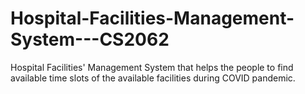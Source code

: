 # Hospital-Facilities-Management-System---CS2062
Hospital Facilities' Management System that helps the people to find available time slots of the available facilities during COVID pandemic.
